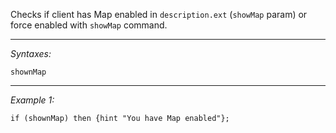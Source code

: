 Checks if client has Map enabled in `description.ext` (`showMap` param) or force enabled with `showMap` command.


---
*Syntaxes:*

`shownMap`

---
*Example 1:*

```sqf
if (shownMap) then {hint "You have Map enabled"};
```
